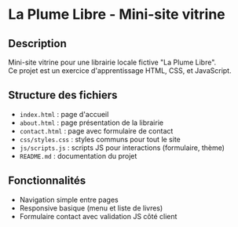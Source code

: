 # La Plume Libre - Mini-site vitrine

## Description
Mini-site vitrine pour une librairie locale fictive "La Plume Libre".  
Ce projet est un exercice d'apprentissage HTML, CSS, et JavaScript.

## Structure des fichiers

- `index.html` : page d'accueil
- `about.html` : page présentation de la librairie
- `contact.html` : page avec formulaire de contact
- `css/styles.css` : styles communs pour tout le site
- `js/scripts.js` : scripts JS pour interactions (formulaire, thème)
- `README.md` : documentation du projet

## Fonctionnalités

- Navigation simple entre pages
- Responsive basique (menu et liste de livres)
- Formulaire contact avec validation JS côté client